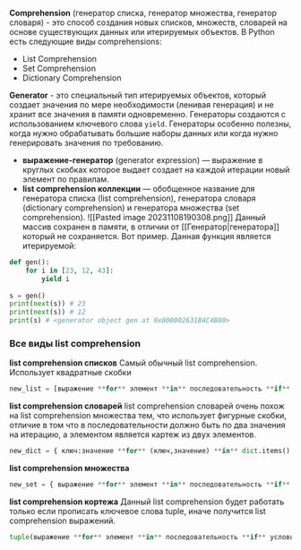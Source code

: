 **Comprehension** (генератор списка, генератор множества, генератор словаря) - это способ создания новых списков, множеств, словарей на основе существующих данных или итерируемых объектов. В Python есть следующие виды comprehensions:

- List Comprehension
- Set Comprehension
- Dictionary Comprehension

**Generator** - это специальный тип итерируемых объектов, который создает значения по мере необходимости (ленивая генерация) и не хранит все значения в памяти одновременно. Генераторы создаются с использованием ключевого слова `yield`. Генераторы особенно полезны, когда нужно обрабатывать большие наборы данных или когда нужно генерировать значения по требованию.

- **выражение-генератор** (generator expression) — выражение в круглых скобках которое выдает создает на каждой итерации новый элемент по правилам.
- **list comprehension коллекции** — обобщенное название для генератора списка (list comprehension), генератора словаря (dictionary comprehension) и генератора множества (set comprehension).
![[Pasted image 20231108190308.png]]
Данный массив сохранен в памяти, в отличии от [[Генератор|генератора]] который не сохраняется.
Вот пример. Данная функция является итерируемой:
```python
def gen():
    for i in [23, 12, 43]:
        yield i
        
s = gen()
print(next(s)) # 23
print(next(s)) # 12
print(s) # <generator object gen at 0x000002631B4C4B80>
```


### Все виды list comprehension

**list comprehension списков**
Самый обычный list comprehension. Использует квадратные скобки 
```python 
new_list = [выражение **for** элемент **in** последовательность **if** условие]
```

**list comprehension словарей**
list comprehension словарей очень похож на list comprehension множества тем, что использует фигурные скобки, отличие в том что в последовательности должно быть по два значения на итерацию, а элементом является картеж из двух элементов.
```python 
new_dict = { ключ:значение **for** (ключ,значение) **in** dict.items() **if** условие }
```

**list comprehension множества**
```python 
new_set = { выражение **for** элемент **in** последовательность **if** условие }
```

**list comprehension кортежа**
Данный list comprehension будет работать только если прописать ключевое слова tuple, иначе получится list comprehension выражений.
```python 
tuple(выражение **for** элемент **in** последовательность **if** условие)
```

